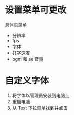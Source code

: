 # 设置菜单可更改

具体见菜单

- 分辨率
- fps
- 字体
- 打字速度
- bgm 和 se 音量

# 自定义字体

1. 将字体以管理员安装到电脑上
2. 重启电脑
3. 从 Text 下拉菜单找到并点击
